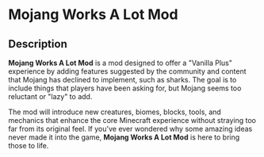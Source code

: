# Mojang Works A Lot Mod

## Description

**Mojang Works A Lot Mod** is a mod designed to offer a "Vanilla Plus" experience by adding features suggested by the community and content that Mojang has declined to implement, such as sharks. The goal is to include things that players have been asking for, but Mojang seems too reluctant or "lazy" to add. 

The mod will introduce new creatures, biomes, blocks, tools, and mechanics that enhance the core Minecraft experience without straying too far from its original feel. If you've ever wondered why some amazing ideas never made it into the game, **Mojang Works A Lot Mod** is here to bring those to life.
